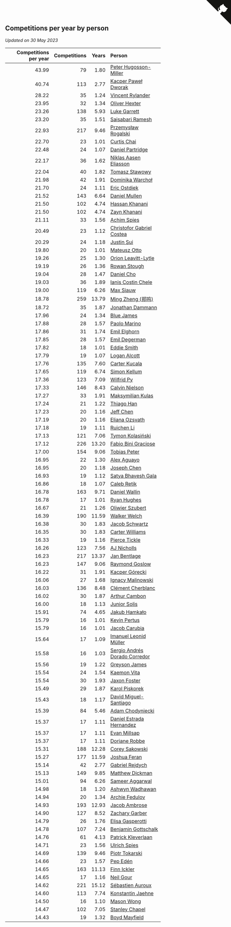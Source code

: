 ## Competitions per year by person

*Updated on 30 May 2023*

| Competitions per year | Competitions | Years | Person |
| ---: | ---: | ---: | :--- |
| 43.99 | 79 | 1.80 | [Peter Hugosson-Miller](https://www.worldcubeassociation.org/persons/2021HUGO01) |
| 40.74 | 113 | 2.77 | [Kacper Paweł Dworak](https://www.worldcubeassociation.org/persons/2020DWOR01) |
| 28.22 | 35 | 1.24 | [Vincent Rylander](https://www.worldcubeassociation.org/persons/2022RYLA01) |
| 23.95 | 32 | 1.34 | [Oliver Hexter](https://www.worldcubeassociation.org/persons/2022HEXT01) |
| 23.26 | 138 | 5.93 | [Luke Garrett](https://www.worldcubeassociation.org/persons/2017GARR05) |
| 23.20 | 35 | 1.51 | [Saisabari Ramesh](https://www.worldcubeassociation.org/persons/2021RAME01) |
| 22.93 | 217 | 9.46 | [Przemysław Rogalski](https://www.worldcubeassociation.org/persons/2013ROGA02) |
| 22.70 | 23 | 1.01 | [Curtis Chai](https://www.worldcubeassociation.org/persons/2022CHAI02) |
| 22.48 | 24 | 1.07 | [Daniel Partridge](https://www.worldcubeassociation.org/persons/2022PART02) |
| 22.17 | 36 | 1.62 | [Niklas Aasen Eliasson](https://www.worldcubeassociation.org/persons/2021ELIA01) |
| 22.04 | 40 | 1.82 | [Tomasz Stawowy](https://www.worldcubeassociation.org/persons/2021STAW01) |
| 21.98 | 42 | 1.91 | [Dominika Warchoł](https://www.worldcubeassociation.org/persons/2021WARC01) |
| 21.70 | 24 | 1.11 | [Eric Ostdiek](https://www.worldcubeassociation.org/persons/2022OSTD01) |
| 21.52 | 143 | 6.64 | [Daniel Mullen](https://www.worldcubeassociation.org/persons/2016MULL04) |
| 21.50 | 102 | 4.74 | [Hassan Khanani](https://www.worldcubeassociation.org/persons/2018KHAN26) |
| 21.50 | 102 | 4.74 | [Zayn Khanani](https://www.worldcubeassociation.org/persons/2018KHAN28) |
| 21.11 | 33 | 1.56 | [Achim Spies](https://www.worldcubeassociation.org/persons/2021SPIE01) |
| 20.49 | 23 | 1.12 | [Christofor Gabriel Costea](https://www.worldcubeassociation.org/persons/2022COST03) |
| 20.29 | 24 | 1.18 | [Justin Sui](https://www.worldcubeassociation.org/persons/2022SUIJ01) |
| 19.80 | 20 | 1.01 | [Mateusz Otto](https://www.worldcubeassociation.org/persons/2022OTTO01) |
| 19.26 | 25 | 1.30 | [Orion Leavitt-Lytle](https://www.worldcubeassociation.org/persons/2022LEAV01) |
| 19.19 | 26 | 1.36 | [Rowan Stough](https://www.worldcubeassociation.org/persons/2022STOU01) |
| 19.04 | 28 | 1.47 | [Daniel Cho](https://www.worldcubeassociation.org/persons/2021CHOD01) |
| 19.03 | 36 | 1.89 | [Ianis Costin Chele](https://www.worldcubeassociation.org/persons/2021CHEL01) |
| 19.00 | 119 | 6.26 | [Max Siauw](https://www.worldcubeassociation.org/persons/2017SIAU02) |
| 18.78 | 259 | 13.79 | [Ming Zheng (郑鸣)](https://www.worldcubeassociation.org/persons/2009ZHEN11) |
| 18.72 | 35 | 1.87 | [Jonathan Dammann](https://www.worldcubeassociation.org/persons/2021DAMM01) |
| 17.96 | 24 | 1.34 | [Blue James](https://www.worldcubeassociation.org/persons/2022JAME01) |
| 17.88 | 28 | 1.57 | [Paolo Marino](https://www.worldcubeassociation.org/persons/2021MARI04) |
| 17.86 | 31 | 1.74 | [Emil Elghorn](https://www.worldcubeassociation.org/persons/2021ELGH01) |
| 17.85 | 28 | 1.57 | [Emil Degerman](https://www.worldcubeassociation.org/persons/2021DEGE01) |
| 17.82 | 18 | 1.01 | [Eddie Smith](https://www.worldcubeassociation.org/persons/2022SMIT20) |
| 17.79 | 19 | 1.07 | [Logan Alcott](https://www.worldcubeassociation.org/persons/2022ALCO02) |
| 17.76 | 135 | 7.60 | [Carter Kucala](https://www.worldcubeassociation.org/persons/2015KUCA01) |
| 17.65 | 119 | 6.74 | [Simon Kellum](https://www.worldcubeassociation.org/persons/2016KELL12) |
| 17.36 | 123 | 7.09 | [Wilfrid Py](https://www.worldcubeassociation.org/persons/2016PYWI01) |
| 17.33 | 146 | 8.43 | [Calvin Nielson](https://www.worldcubeassociation.org/persons/2014NIEL03) |
| 17.27 | 33 | 1.91 | [Maksymilian Kulas](https://www.worldcubeassociation.org/persons/2021KULA02) |
| 17.24 | 21 | 1.22 | [Thiago Han](https://www.worldcubeassociation.org/persons/2022HANT01) |
| 17.23 | 20 | 1.16 | [Jeff Chen](https://www.worldcubeassociation.org/persons/2022CHEN19) |
| 17.19 | 20 | 1.16 | [Eliana Ozsvath](https://www.worldcubeassociation.org/persons/2022OZSV01) |
| 17.18 | 19 | 1.11 | [Ruichen Li](https://www.worldcubeassociation.org/persons/2022LIRU02) |
| 17.13 | 121 | 7.06 | [Tymon Kolasiński](https://www.worldcubeassociation.org/persons/2016KOLA02) |
| 17.12 | 226 | 13.20 | [Fabio Bini Graciose](https://www.worldcubeassociation.org/persons/2010GRAC02) |
| 17.00 | 154 | 9.06 | [Tobias Peter](https://www.worldcubeassociation.org/persons/2014PETE03) |
| 16.95 | 22 | 1.30 | [Alex Aguayo](https://www.worldcubeassociation.org/persons/2022AGUA01) |
| 16.95 | 20 | 1.18 | [Joseph Chen](https://www.worldcubeassociation.org/persons/2022CHEN16) |
| 16.93 | 19 | 1.12 | [Satya Bhavesh Gala](https://www.worldcubeassociation.org/persons/2022GALA03) |
| 16.86 | 18 | 1.07 | [Caleb Retik](https://www.worldcubeassociation.org/persons/2022RETI01) |
| 16.78 | 163 | 9.71 | [Daniel Wallin](https://www.worldcubeassociation.org/persons/2013WALL03) |
| 16.78 | 17 | 1.01 | [Ryan Hughes](https://www.worldcubeassociation.org/persons/2022HUGH04) |
| 16.67 | 21 | 1.26 | [Oliwier Szubert](https://www.worldcubeassociation.org/persons/2022SZUB01) |
| 16.39 | 190 | 11.59 | [Walker Welch](https://www.worldcubeassociation.org/persons/2011WELC01) |
| 16.38 | 30 | 1.83 | [Jacob Schwartz](https://www.worldcubeassociation.org/persons/2021SCHW01) |
| 16.35 | 30 | 1.83 | [Carter Williams](https://www.worldcubeassociation.org/persons/2021WILL06) |
| 16.33 | 19 | 1.16 | [Pierce Tickle](https://www.worldcubeassociation.org/persons/2022TICK01) |
| 16.26 | 123 | 7.56 | [AJ Nicholls](https://www.worldcubeassociation.org/persons/2015NICH04) |
| 16.23 | 217 | 13.37 | [Jan Bentlage](https://www.worldcubeassociation.org/persons/2010BENT01) |
| 16.23 | 147 | 9.06 | [Raymond Goslow](https://www.worldcubeassociation.org/persons/2014GOSL01) |
| 16.22 | 31 | 1.91 | [Kacper Górecki](https://www.worldcubeassociation.org/persons/2021GORE01) |
| 16.06 | 27 | 1.68 | [Ignacy Malinowski](https://www.worldcubeassociation.org/persons/2021MALI02) |
| 16.03 | 136 | 8.48 | [Clément Cherblanc](https://www.worldcubeassociation.org/persons/2014CHER05) |
| 16.02 | 30 | 1.87 | [Arthur Cambon](https://www.worldcubeassociation.org/persons/2021CAMB01) |
| 16.00 | 18 | 1.13 | [Junior Solis](https://www.worldcubeassociation.org/persons/2022SOLI03) |
| 15.91 | 74 | 4.65 | [Jakub Hamkało](https://www.worldcubeassociation.org/persons/2018HAMK01) |
| 15.79 | 16 | 1.01 | [Kevin Pertus](https://www.worldcubeassociation.org/persons/2022PERT01) |
| 15.79 | 16 | 1.01 | [Jacob Carubia](https://www.worldcubeassociation.org/persons/2022CARU02) |
| 15.64 | 17 | 1.09 | [Imanuel Leonid Müller](https://www.worldcubeassociation.org/persons/2022MULL02) |
| 15.58 | 16 | 1.03 | [Sergio Andrés Dorado Corredor](https://www.worldcubeassociation.org/persons/2022CORR05) |
| 15.56 | 19 | 1.22 | [Greyson James](https://www.worldcubeassociation.org/persons/2022JAME02) |
| 15.54 | 24 | 1.54 | [Kaemon Vita](https://www.worldcubeassociation.org/persons/2021VITA01) |
| 15.54 | 30 | 1.93 | [Jaxon Foster](https://www.worldcubeassociation.org/persons/2021FOST01) |
| 15.49 | 29 | 1.87 | [Karol Piskorek](https://www.worldcubeassociation.org/persons/2021PISK01) |
| 15.43 | 18 | 1.17 | [David Miguel-Santiago](https://www.worldcubeassociation.org/persons/2022MIGU02) |
| 15.39 | 84 | 5.46 | [Adam Chodyniecki](https://www.worldcubeassociation.org/persons/2017CHOD02) |
| 15.37 | 17 | 1.11 | [Daniel Estrada Hernandez](https://www.worldcubeassociation.org/persons/2022HERN07) |
| 15.37 | 17 | 1.11 | [Evan Millsap](https://www.worldcubeassociation.org/persons/2022MILL05) |
| 15.37 | 17 | 1.11 | [Doriane Robbe](https://www.worldcubeassociation.org/persons/2022ROBB03) |
| 15.31 | 188 | 12.28 | [Corey Sakowski](https://www.worldcubeassociation.org/persons/2011SAKO01) |
| 15.27 | 177 | 11.59 | [Joshua Feran](https://www.worldcubeassociation.org/persons/2011FERA01) |
| 15.14 | 42 | 2.77 | [Gabriel Rejdych](https://www.worldcubeassociation.org/persons/2020REJD01) |
| 15.13 | 149 | 9.85 | [Matthew Dickman](https://www.worldcubeassociation.org/persons/2013DICK01) |
| 15.01 | 94 | 6.26 | [Sameer Aggarwal](https://www.worldcubeassociation.org/persons/2017AGGA01) |
| 14.98 | 18 | 1.20 | [Ashwyn Wadhawan](https://www.worldcubeassociation.org/persons/2022WADH02) |
| 14.94 | 20 | 1.34 | [Archie Fedulov](https://www.worldcubeassociation.org/persons/2022FEDU01) |
| 14.93 | 193 | 12.93 | [Jacob Ambrose](https://www.worldcubeassociation.org/persons/2010AMBR01) |
| 14.90 | 127 | 8.52 | [Zachary Garber](https://www.worldcubeassociation.org/persons/2014GARB01) |
| 14.79 | 26 | 1.76 | [Elisa Gasperotti](https://www.worldcubeassociation.org/persons/2021GASP01) |
| 14.78 | 107 | 7.24 | [Benjamin Gottschalk](https://www.worldcubeassociation.org/persons/2016GOTT01) |
| 14.76 | 61 | 4.13 | [Patrick Kleverlaan](https://www.worldcubeassociation.org/persons/2019KLEV01) |
| 14.71 | 23 | 1.56 | [Ulrich Spies](https://www.worldcubeassociation.org/persons/2021SPIE02) |
| 14.69 | 139 | 9.46 | [Piotr Tokarski](https://www.worldcubeassociation.org/persons/2013TOKA01) |
| 14.66 | 23 | 1.57 | [Pep Edén](https://www.worldcubeassociation.org/persons/2021EDEN01) |
| 14.65 | 163 | 11.13 | [Finn Ickler](https://www.worldcubeassociation.org/persons/2012ICKL01) |
| 14.65 | 17 | 1.16 | [Neil Gour](https://www.worldcubeassociation.org/persons/2022GOUR01) |
| 14.62 | 221 | 15.12 | [Sébastien Auroux](https://www.worldcubeassociation.org/persons/2008AURO01) |
| 14.60 | 113 | 7.74 | [Konstantin Jaehne](https://www.worldcubeassociation.org/persons/2015JAEH01) |
| 14.50 | 16 | 1.10 | [Mason Wong](https://www.worldcubeassociation.org/persons/2022WONG03) |
| 14.47 | 102 | 7.05 | [Stanley Chapel](https://www.worldcubeassociation.org/persons/2016CHAP04) |
| 14.43 | 19 | 1.32 | [Boyd Mayfield](https://www.worldcubeassociation.org/persons/2022MAYF01) |


<a href="https://github.com/jonatanklosko/wca_statistics" class="github-corner" aria-label="View source on Github"><svg width="80" height="80" viewBox="0 0 250 250" style="fill:#151513; color:#fff; position: absolute; top: 0; border: 0; right: 0;" aria-hidden="true"><path d="M0,0 L115,115 L130,115 L142,142 L250,250 L250,0 Z"></path><path d="M128.3,109.0 C113.8,99.7 119.0,89.6 119.0,89.6 C122.0,82.7 120.5,78.6 120.5,78.6 C119.2,72.0 123.4,76.3 123.4,76.3 C127.3,80.9 125.5,87.3 125.5,87.3 C122.9,97.6 130.6,101.9 134.4,103.2" fill="currentColor" style="transform-origin: 130px 106px;" class="octo-arm"></path><path d="M115.0,115.0 C114.9,115.1 118.7,116.5 119.8,115.4 L133.7,101.6 C136.9,99.2 139.9,98.4 142.2,98.6 C133.8,88.0 127.5,74.4 143.8,58.0 C148.5,53.4 154.0,51.2 159.7,51.0 C160.3,49.4 163.2,43.6 171.4,40.1 C171.4,40.1 176.1,42.5 178.8,56.2 C183.1,58.6 187.2,61.8 190.9,65.4 C194.5,69.0 197.7,73.2 200.1,77.6 C213.8,80.2 216.3,84.9 216.3,84.9 C212.7,93.1 206.9,96.0 205.4,96.6 C205.1,102.4 203.0,107.8 198.3,112.5 C181.9,128.9 168.3,122.5 157.7,114.1 C157.9,116.9 156.7,120.9 152.7,124.9 L141.0,136.5 C139.8,137.7 141.6,141.9 141.8,141.8 Z" fill="currentColor" class="octo-body"></path></svg></a><style>.github-corner:hover .octo-arm{animation:octocat-wave 560ms ease-in-out}@keyframes octocat-wave{0%,100%{transform:rotate(0)}20%,60%{transform:rotate(-25deg)}40%,80%{transform:rotate(10deg)}}@media (max-width:500px){.github-corner:hover .octo-arm{animation:none}.github-corner .octo-arm{animation:octocat-wave 560ms ease-in-out}}</style>
